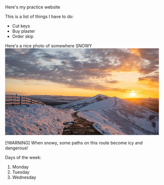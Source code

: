 Here's my practice website

This is a list of things I have to do:
- Cut keys
- Buy plaster
- Order skip

Here's a nice photo of somewhere SNOWY
![](UK_England_Peak-District_Derbyshire_800x450.jpg)

[!WARNING]
When snowy, some paths on this route become icy and dangerous!

Days of the week:
1. Monday
2. Tuesday
3. Wednesday